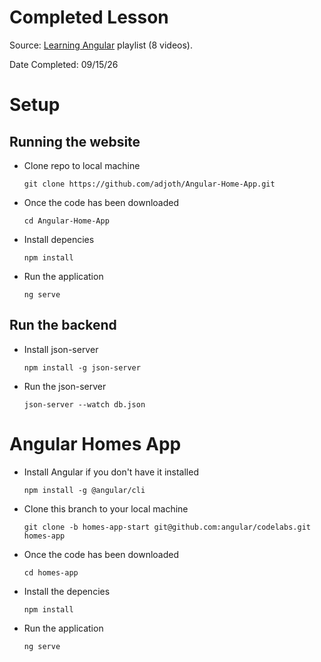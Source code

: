 # Completed Lesson
Source: [Learning Angular](https://www.youtube.com/playlist?list=PL1w1q3fL4pmj9k1FrJ3Pe91EPub2_h4jF) playlist (8 videos).

Date Completed: 09/15/26

# Setup

## Running the website

- Clone repo to local machine

  `git clone https://github.com/adjoth/Angular-Home-App.git`

- Once the code has been downloaded

  `cd Angular-Home-App`

- Install depencies

  `npm install`


- Run the application 

  `ng serve`

## Run the backend

- Install json-server

  `npm install -g json-server`

- Run the json-server

  `json-server --watch db.json`

# Angular Homes App
- Install Angular if you don't have it installed

  `npm install -g @angular/cli`

- Clone this branch to your local machine

  `git clone -b homes-app-start git@github.com:angular/codelabs.git homes-app`

- Once the code has been downloaded

  `cd homes-app`

- Install the depencies

  `npm install` 

- Run the application 

  `ng serve`
